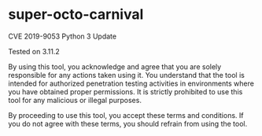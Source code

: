 # super-octo-carnival
CVE 2019-9053 Python 3 Update

Tested on 3.11.2

By using this tool, you acknowledge and agree that you are solely responsible for any actions taken using it. You understand that the tool is intended for authorized penetration testing activities in environments where you have obtained proper permissions. It is strictly prohibited to use this tool for any malicious or illegal purposes.

By proceeding to use this tool, you accept these terms and conditions. If you do not agree with these terms, you should refrain from using the tool.
